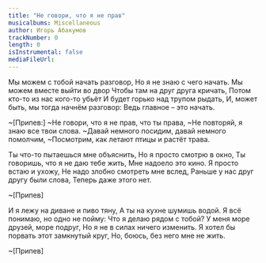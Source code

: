 ```yaml
---
title: "Не говори, что я не прав"
musicalbums: Miscellaneous
author: Игорь Абакумов
trackNumber: 0
length: 0
isInstrumental: false
mediaFileUrl: 
---
```


Мы можем с тобой начать разговор,
Но я не знаю с чего начать.
Мы можем вместе выйти во двор
Чтобы там на друг друга кричать,
Потом кто-то из нас кого-то убьёт
И будет горько над трупом рыдать,
И, может быть, мы тогда начнём разговор:
Ведь главное – это начать.

~[Припев:]
~Не говори, что я не прав, что ты права,
~Не повторяй, я знаю все твои слова.
~Давай немного посидим, давай немного помолчим,
~Посмотрим, как летают птицы и растёт трава.

Ты что-то пытаешься мне объяснить,
Но я просто смотрю в окно,
Ты говоришь, что я не даю тебе жить,
Мне надоело это кино.
Я просто встаю и ухожу,
Не надо злобно смотреть мне вслед,
Раньше у нас друг другу были слова,
Теперь даже этого нет.

~[Припев]

И я лежу на диване и пиво тяну,
А ты на кухне шумишь водой.
Я всё понимаю, но одно не пойму:
Что я делаю рядом с тобой?
У меня море друзей, море подруг,
Но я не в силах ничего изменить.
Я хотел бы порвать этот замкнутый круг,
Но, боюсь, без него мне не жить.

~[Припев]

